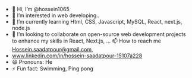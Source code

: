 - 👋 Hi, I’m @hossein1065
- 👀 I’m interested in web developing..
- 🌱 I’m currently learning Html, CSS, Javascript, MySQL, React, next.js, node.js
- 💞 I’m looking to collaborate on open-source web development projects to enhance my skills in React, Next.js, ...
 📫 How to reach me Hossein.saadatpour@gmail.com,
-    www.linkedin.com/in/hossein-saadatpour-15107a228
- 😄 Pronouns: He
- ⚡ Fun fact: Swimming, Ping pong

<!---
hossein1065/hossein1065 is a ✨ special ✨ repository because its `README.md` (this file) appears on your GitHub profile.
You can click the Preview link to take a look at your changes.
--->
